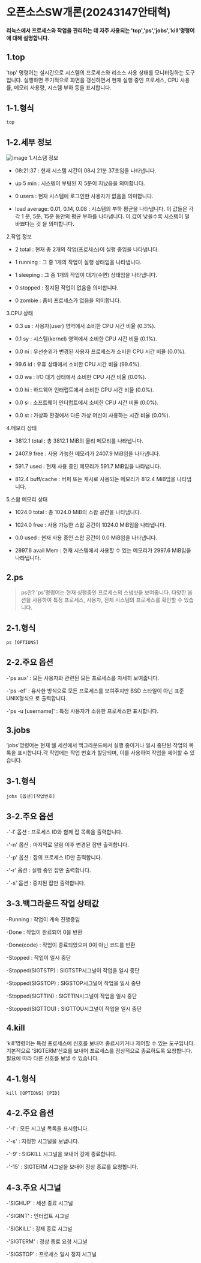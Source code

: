 # 오픈소스SW개론(20243147안태혁)

#### 리눅스에서 프로세스와 작업을 관리하는 데 자주 사용되는 'top','ps','jobs','kill'명령어에 대해 설명합니다.

1.top
---
'top' 명령어는 실시간으로 시스템의 프로세스와 리소스 사용 상태를 모니터링하는 도구입니다. 실행하면 주기적으로 화면을 갱신하면서 현재 실행 중인 프로세스, CPU 사용률, 메모리 사용량, 시스템 부하 등을 표시합니다.
  
1-1.형식
---
```github
top
```

1-2.세부 정보
---
![image](https://github.com/dksxogur/2024-1/assets/170289986/8fc7eeb4-7ae4-43f6-9598-53211af6849c)
  1.시스템 정보
  
  * 08:21:37 : 현재 시스템 시간이 08시 21분 37초임을 나타냅니다.
    
  * up 5 min : 시스템이 부팅된 지 5분이 지났음을 의미합니다.
    
  * 0 users : 현재 시스템에 로그인한 사용자가 없음을 의미합니다.
    
  * load average: 0.01, 0.14, 0.08 : 시스템의 부하 평균을 나타냅니다. 이 값들은 각각 1        분, 5분, 15분 동안의 평균 부하를 나타냅니다. 이 값이 낮을수록 시스템이 덜 바쁘다는        것 을 의미합니다.

     
  2.작업 정보
  
  * 2 total : 현재 총 2개의 작업(프로세스)이 실행 중임을 나타냅니다.
    
  * 1 running : 그 중 1개의 작업이 실행 상태임을 나타냅니다.
    
  * 1 sleeping : 그 중 1개의 작업이 대기(수면) 상태임을 나타냅니다.
    
  * 0 stopped : 정지된 작업이 없음을 의미합니다.
    
  * 0 zombie : 좀비 프로세스가 없음을 의미합니다.

    
  3.CPU 상태
  
  * 0.3 us : 사용자(user) 영역에서 소비한 CPU 시간 비율 (0.3%).
    
  * 0.1 sy : 시스템(kernel) 영역에서 소비한 CPU 시간 비율 (0.1%).
    
  * 0.0 ni : 우선순위가 변경된 사용자 프로세스가 소비한 CPU 시간 비율 (0.0%).
    
  * 99.6 id : 유휴 상태에서 소비한 CPU 시간 비율 (99.6%).
    
  * 0.0 wa : I/O 대기 상태에서 소비한 CPU 시간 비율 (0.0%).
    
  * 0.0 hi : 하드웨어 인터럽트에서 소비한 CPU 시간 비율 (0.0%).
    
  * 0.0 si : 소프트웨어 인터럽트에서 소비한 CPU 시간 비율 (0.0%).
    
  * 0.0 st : 가상화 환경에서 다른 가상 머신이 사용하는 시간 비율 (0.0%).

    
  4.메모리 상태
  
  * 3812.1 total : 총 3812.1 MiB의 물리 메모리를 나타냅니다.
    
  * 2407.9 free : 사용 가능한 메모리가 2407.9 MiB임을 나타냅니다.
    
  * 591.7 used : 현재 사용 중인 메모리가 591.7 MiB임을 나타냅니다.
    
  * 812.4 buff/cache : 버퍼 또는 캐시로 사용되는 메모리가 812.4 MiB임을 나타냅니다.

    
  5.스왑 메모리 상태
  
  * 1024.0 total : 총 1024.0 MiB의 스왑 공간을 나타냅니다.
    
  * 1024.0 free : 사용 가능한 스왑 공간이 1024.0 MiB임을 나타냅니다.
    
  * 0.0 used : 현재 사용 중인 스왑 공간이 0.0 MiB임을 나타냅니다.
    
  * 2997.6 avail Mem : 현재 시스템에서 사용할 수 있는 메모리가 2997.6 MiB임을 나타냅니다.


2.ps
---
>ps란?
'ps'명령어는 현재 싱행중인 프로세스의 스냅샷을 보여줍니다. 다양한 옵션을 사용하여 특정 프로세스, 사용자, 전체 시스템의 프로세스를 확인할 수 있습니다.

2-1.형식
---
```github
ps [OPTIONS]
```

2-2.주요 옵션
---
-'ps aux' : 모든 사용자와 관련된 모든 프로세스를 자세히 보여줍니다.

-'ps -ef' : 유사한 방식으로 모든 프로세스를 보여주지만 BSD 스타일이 아닌 표준 UNIX형식으              로 출력합니다.

-'ps -u [username]' : 특정 사용자가 소유한 프로세스만 표시합니다.



3.jobs
---
‘jobs’명령어는 현재 쉘 세션에서 백그라운드에서 실행 중이거나 일시 중단된 작업의 목록을 표시합니다.각 작업에는 작업 번호가 할당되며, 이를 사용하여 작업을 제어할 수 있습니다.

3-1.형식
---
```github
jobs [옵션][작업번호]
```

3-2.주요 옵션
---
  -'-l' 옵션 : 프로세스 ID와 함께 잡 목록을 출력합니다.
  
  -'-n' 옵션 : 마지막로 알림 이후 변경된 잡만 출력합니다.
  
  -'-p' 옵션 : 잡의 프로세스 ID만 출력합니다.
  
  -'-r' 옵션 : 실행 중인 잡만 출력합니다.
  
  -'-s' 옵션 : 중지된 잡만 출력합니다.

3-3.백그라운드 작업 상태값
---
  -Running : 작업이 계속 진행중임
  
  -Done : 작업이 완료되어 0을 반환

  -Done(code) : 작업이 종료되었으며 0이 아닌 코드를 반환

  -Stopped : 작업이 일시 중단
  
  -Stopped(SIGTSTP) : SIGTSTP시그널이 작업을 일시 중단
  
  -Stopped(SIGSTOP) : SIGSTOP시그널이 작업을 일시 중단
  
  -Stopped(SIGTTIN) : SIGTTIN시그널이 작업을 일시 중단
  
  -Stopped(SIGTTOU) : SIGTTOU시그널이 작업을 일시 중단


4.kill
---
‘kill’명령어는 특정 프로세스에 신호를 보내어 종료시키거나 제어할 수 있는 도구입니다. 기본적으로 ‘SIGTERM’신호를 보내어 프로세스를 정상적으로 종료하도록 요청합니다. 필요에 따라 다른 신호를 보낼 수 있습니다.

4-1.형식
---
```github
kill [OPTIONS] [PID]
```

4-2.주요 옵션
---
  -'-l' :	모든 시그널 목록을 표시합니다.
  
  -'-s' :	지정한 시그널을 보냅니다.
  
  -'-9' :	SIGKILL 시그널을 보내어 강제 종료합니다.
  
  -'-15' :	SIGTERM 시그널을 보내어 정상 종료를 요청합니다.

4-3.주요 시그널
---
  -'SIGHUP' :	세션 종료 시그널
  
  -'SIGINT' :	인터럽트 시그널
  
  -'SIGKILL' :	강제 종료 시그널
  
  -'SIGTERM' :	정상 종료 요청 시그널
  
  -'SIGSTOP' :	프로세스 일시 정지 시그널

